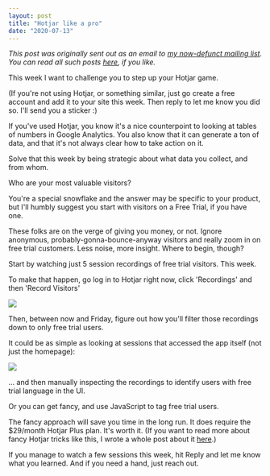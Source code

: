 ```yaml
---
layout: post
title: "Hotjar like a pro"
date: "2020-07-13"
---
```


_This post was originally sent out as an email to [my now-defunct mailing list](https://briandavidhall.com/newsletters-are-bad-actually/). You can read all such posts [here](https://briandavidhall.com/category/newsletter/), if you like._

This week I want to challenge you to step up your Hotjar game.

(If you're not using Hotjar, or something similar, just go create a free account and add it to your site this week. Then reply to let me know you did so. I'll send you a sticker :)

If you've used Hotjar, you know it's a nice counterpoint to looking at tables of numbers in Google Analytics. You also know that it can generate a ton of data, and that it's not always clear how to take action on it.

Solve that this week by being strategic about what data you collect, and from whom.

Who are your most valuable visitors?

You're a special snowflake and the answer may be specific to your product, but I'll humbly suggest you start with visitors on a Free Trial, if you have one.

These folks are on the verge of giving you money, or not. Ignore anonymous, probably-gonna-bounce-anyway visitors and really zoom in on free trial customers. Less noise, more insight. Where to begin, though?

Start by watching just 5 session recordings of free trial visitors. This week.

To make that happen, go log in to Hotjar right now, click 'Recordings' and then 'Record Visitors'

![](https://embed.filekitcdn.com/e/aPobhX64bT6s9dt3rG1TXC/bVNGVPKRSV6xhNKpYidHfA?w=800&fit=max)

Then, between now and Friday, figure out how you'll filter those recordings down to only free trial users.

It could be as simple as looking at sessions that accessed the app itself (not just the homepage):

![](https://embed.filekitcdn.com/e/aPobhX64bT6s9dt3rG1TXC/tgT8pYKS5Eu6J1VUspQXnT?w=800&fit=max)

... and then manually inspecting the recordings to identify users with free trial language in the UI.

Or you can get fancy, and use JavaScript to tag free trial users.

The fancy approach will save you time in the long run. It does require the $29/month Hotjar Plus plan. It's worth it. (If you want to read more about fancy Hotjar tricks like this, I wrote a whole post about it [here](https://www.funnelenvy.com/blog/how-hotjar-can-help-you-convert-more-leads/).)

If you manage to watch a few sessions this week, hit Reply and let me know what you learned. And if you need a hand, just reach out.
